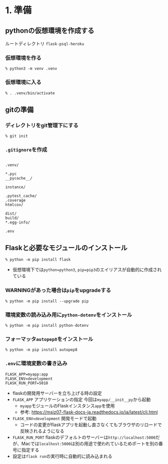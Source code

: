 # 1. 準備

## pythonの仮想環境を作成する

ルートディレクトリ `flask-psql-heroku`

### 仮想環境を作る
```shell
% python3 -m venv .venv
```

### 仮想環境に入る
```shell
% . .venv/bin/activate
```

## gitの準備

### ディレクトリをgit管理下にする
```shell
% git init
```

### `.gitignore`を作成

```

.venv/

*.pyc
__pycache__/

instance/

.pytest_cache/
.coverage
htmlcov/

dist/
build/
*.egg-info/

.env
```

## Flaskと必要なモジュールのインストール

```shell
% python -m pip install flask
```
- 仮想環境下では`python=python3`, `pip=pip3`のエイリアスが自動的に作成されている

### WARNINGがあった場合は`pip`をupgradeする
```shell
% python -m pip install --upgrade pip
```
### 環境変数の読み込み用に`python-dotenv`をインストール
```shell
% python -m pip install python-dotenv
```
### フォーマッタ`autopep8`をインストール
```shell
% python -m pip install autopep8
```

### `.env`に環境変数の書き込み
```
FLASK_APP=myapp:app
FLASK_ENV=development
FLASK_RUN_PORT=5010
```
- flaskの開発用サーバーを立ち上げる時の設定
- `FLASK_APP` アプリケーションの指定 今回は`myapp/__init__py`から起動
  - `myapp`モジュールのFlaskインスタンス`app`を使用
  - 参考: <https://msiz07-flask-docs-ja.readthedocs.io/ja/latest/cli.html>
- `FLASK_ENV=development` 開発モードで起動
  - コードの変更がflaskアプリを起動し直さなくてもブラウザのリロードで反映されるようになる
- `FLASK_RUN_PORT` flaskのデフォルトのサーバーは`http://localhost:5000`だが、Macでは`localhost:5000`は別の用途で使われているためポートを別の番号に指定する
- 設定は`flask run`の実行時に自動的に読み込まれる
